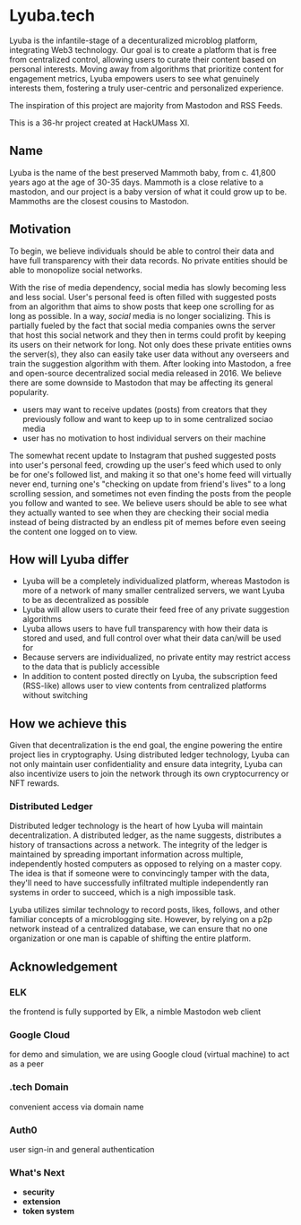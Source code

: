 # Lyuba.tech
Lyuba is the infantile-stage of a decenturalized microblog platform, integrating Web3 technology. Our goal is to create a platform that is free from centralized control, allowing users to curate their content based on personal interests. Moving away from algorithms that prioritize content for engagement metrics, Lyuba empowers users to see what genuinely interests them, fostering a truly user-centric and personalized experience. 

The inspiration of this project are majority from Mastodon and RSS Feeds.

This is a 36-hr project created at HackUMass XI.

## Name
Lyuba is the name of the best preserved Mammoth baby, from c. 41,800 years ago at the age of 30-35 days. 
Mammoth is a close relative to a mastodon, and our project is a baby version of what it could grow up to be.
Mammoths are the closest cousins to Mastodon. 

## Motivation
To begin, we believe individuals should be able to control their data and have full transparency with their data records. No private entities should be able to monopolize social networks.

With the rise of media dependency, social media has slowly becoming less and less social. User's personal feed is often filled with suggested posts from an algorithm that aims to show posts that keep one scrolling for as long as possible. In a way, *social* media is no longer socializing. This is partially fueled by the fact that social media companies owns the server that host this social network and they then in terms could profit by keeping its users on their network for long. Not only does these private entities owns the server(s), they also can easily take user data without any overseers and train the suggestion algorithm with them. 
After looking into Mastodon, a free and open-source decentralized social media released in 2016. We believe there are some downside to Mastodon that may be affecting its general popularity. 
- users may want to receive updates (posts) from creators that they previously follow and want to keep up to in some centralized sociao media
- user has no motivation to host individual servers on their machine

The somewhat recent update to Instagram that pushed suggested posts into user's personal feed, crowding up the user's feed which used to only be for one's followed list, and making it so that one's home feed will virtually never end, turning one's "checking on update from friend's lives" to a long scrolling session, and sometimes not even finding the posts from the people you follow and wanted to see. We believe users should be able to see what they actually wanted to see when they are checking their social media instead of being distracted by an endless pit of memes before even seeing the content one logged on to view. 

## How will Lyuba differ
- Lyuba will be a completely individualized platform, whereas Mastodon is more of a network of many smaller centralized servers, we want Lyuba to be as decentralized as possible
- Lyuba will allow users to curate their feed free of any private suggestion algorithms
- Lyuba allows users to have full transparency with how their data is stored and used, and full control over what their data can/will be used for
- Because servers are individualized, no private entity may restrict access to the data that is publicly accessible
- In addition to content posted directly on Lyuba, the subscription feed (RSS-like) allows user to view contents from centralized platforms without switching

## How we achieve this
Given that decentralization is the end goal, the engine powering the entire project lies in cryptography. Using distributed ledger technology, Lyuba can not only maintain user confidentiality and ensure data integrity, Lyuba can also incentivize users to join the network through its own cryptocurrency or NFT rewards. 

### Distributed Ledger
Distributed ledger technology is the heart of how Lyuba will maintain decentralization. A distributed ledger, as the name suggests, distributes a history of transactions across a network. The integrity of the ledger is maintained by spreading important information across multiple, independently hosted computers as opposed to relying on a master copy. The idea is that if someone were to convincingly tamper with the data, they'll need to have successfully infiltrated multiple independently ran systems in order to succeed, which is a nigh impossible task. 

Lyuba utilizes similar technology to record posts, likes, follows, and other familiar concepts of a microblogging site. However, by relying on a p2p network instead of a centralized database, we can ensure that no one organization or one man is capable of shifting the entire platform.

## Acknowledgement
### ELK
the frontend is fully supported by Elk, a nimble Mastodon web client

### Google Cloud
for demo and simulation, we are using Google cloud (virtual machine) to act as a peer

### .tech Domain
convenient access via domain name

### Auth0 
user sign-in and general authentication

### What's Next
 - **security**
 - **extension**
 - **token system**
